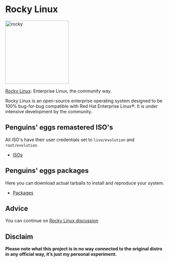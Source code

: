 # Rocky Linux
<img src="https://penguins-eggs.net/img/rocky.svg" alt="rocky" width="200"/>

[Rocky Linux](https://rockylinux.org/): Enterprise Linux, the community way.

Rocky Linux is an open-source enterprise operating system designed to be 100% bug-for-bug compatible with Red Hat Enterprise Linux®. It is under intensive development by the community.

## Penguins' eggs remastered ISO's
All ISO's have their user credentials set to ```live/evolution``` and ```root/evolution```.

* [ISOs](https://drive.google.com/drive/folders/1perjMEKAo5F-ezb2TXbae5dACstJ5VAl)

## Penguins' eggs packages
Here you can download actual tarballs to install and reproduce your system.

* [Packages](https://penguins-eggs.net/basket/index.php?p=packages%2Ftarballs)

## Advice

You can continue on [Rocky Linux discussion](https://github.com/pieroproietti/penguins-blog/discussions/42)

## Disclaim
__Please note what this project is in no way connected to the original distro in any official way, it’s just my personal experiment.__
